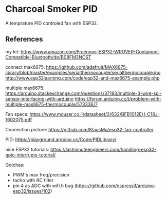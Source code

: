 # Charcoal Smoker PID
A temprature PID controled fan with ESP32.

## References
my kit:
https://www.amazon.com/Freenove-ESP32-WROVER-Contained-Compatible-Bluetooth/dp/B08FM2NCST


connect max6675:
https://github.com/adafruit/MAX6675-library/blob/master/examples/serialthermocouple/serialthermocouple.ino
http://www.esp32learning.com/code/esp32-and-max6675-example.php

multiple max6675:
https://arduino.stackexchange.com/questions/37193/multiple-3-wire-spi-sensor-interfacing-with-arduino
https://forum.arduino.cc/t/problem-with-multiple-max6675-thermocouple/573336/7

Fan specs:
https://www.mouser.co.il/datasheet/2/632/BFB1012EH-C18J-1602075.pdf

Connection picture:
https://github.com/KlausMu/esp32-fan-controller

PID:
https://playground.arduino.cc/Code/PIDLibrary/

nice ESP32 tutorials: https://lastminuteengineers.com/handling-esp32-gpio-interrupts-tutorial/


Gotchas:
- PWM's max freq/precision
- tacho with RC filter
- pin 4 as ADC with wifi.h bug (https://github.com/espressif/arduino-esp32/issues/102)